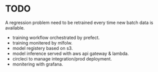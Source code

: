 # TODO

A regression problem need to be retrained every time new batch data is available.
- training workflow orchestrated by prefect.
- training monitered by mlfolw.
- model registery based on s3.
- model inference served with aws api gateway & lambda.
- circleci to manage integration/prod deployment.
- monitering with grafana.
